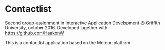 # Contactlist

Second group-assignment in Interactive Application Development @ Griffith University, october 2016.
Developed together with https://github.com/HaakonW

This is a contactlist application based on the Meteor-platform
